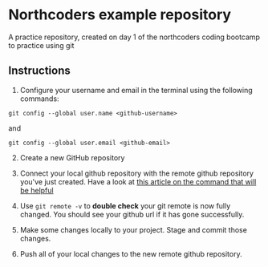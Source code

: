 # Northcoders example repository

A practice repository, created on day 1 of the northcoders coding bootcamp to practice using git

## Instructions

1. Configure your username and email in the terminal using the following commands:

```terminal
git config --global user.name <github-username>
```

and

```terminal
git config --global user.email <github-email>
```

2. Create a new GitHub repository

3. Connect your local github repository with the remote github repository you've just created. Have a look at [this article on the command that will be helpful](https://docs.github.com/en/github/using-git/adding-a-remote)

4. Use `git remote -v` to **double check** your git remote is now fully changed. You should see your github url if it has gone successfully. 

5. Make some changes locally to your project. Stage and commit those changes.

6. Push all of your local changes to the new remote github repository.